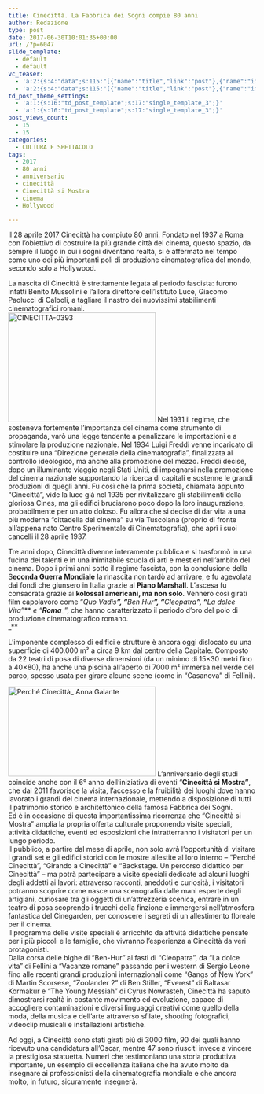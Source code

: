 ```yaml
---
title: Cinecittà. La Fabbrica dei Sogni compie 80 anni
author: Redazione
type: post
date: 2017-06-30T10:01:35+00:00
url: /?p=6047
slide_template:
  - default
  - default
vc_teaser:
  - 'a:2:{s:4:"data";s:115:"[{"name":"title","link":"post"},{"name":"image","image":"featured","link":"none"},{"name":"text","mode":"excerpt"}]";s:7:"bgcolor";s:0:"";}'
  - 'a:2:{s:4:"data";s:115:"[{"name":"title","link":"post"},{"name":"image","image":"featured","link":"none"},{"name":"text","mode":"excerpt"}]";s:7:"bgcolor";s:0:"";}'
td_post_theme_settings:
  - 'a:1:{s:16:"td_post_template";s:17:"single_template_3";}'
  - 'a:1:{s:16:"td_post_template";s:17:"single_template_3";}'
post_views_count:
  - 15
  - 15
categories:
  - CULTURA E SPETTACOLO
tags:
  - 2017
  - 80 anni
  - anniversario
  - cinecittà
  - Cinecittà si Mostra
  - cinema
  - Hollywood

---
```

Il 28 aprile 2017 Cinecittà ha compiuto 80 anni. Fondato nel 1937 a Roma con l’obiettivo di costruire la più grande città del cinema, questo spazio, da sempre il luogo in cui i sogni diventano realtà, si è affermato nel tempo come uno dei più importanti poli di produzione cinematografica del mondo, secondo solo a Hollywood.

La nascita di Cinecittà è strettamente legata al periodo fascista: furono infatti Benito Mussolini e l’allora direttore dell’Istituto Luce, Giacomo Paolucci di Calboli, a tagliare il nastro dei nuovissimi stabilimenti cinematografici romani.  
<img decoding="async" loading="lazy" class="size-medium wp-image-6049 alignleft" src="https://progressonline.it/wp-content/uploads/2017/06/CINECITTA-0393-300x223.jpg" alt="CINECITTA-0393" width="300" height="223" /> Nel 1931 il regime, che sosteneva fortemente l&#8217;importanza del cinema come strumento di propaganda, varò una legge tendente a penalizzare le importazioni e a stimolare la produzione nazionale. Nel 1934 Luigi Freddi venne incaricato di costituire una &#8220;Direzione generale della cinematografia&#8221;, finalizzata al controllo ideologico, ma anche alla promozione del mezzo. Freddi decise, dopo un illuminante viaggio negli Stati Uniti, di impegnarsi nella promozione del cinema nazionale supportando la ricerca di capitali e sostenne le grandi produzioni di quegli anni. Fu così che la prima società, chiamata appunto “Cinecittà”, vide la luce già nel 1935 per rivitalizzare gli stabilimenti della gloriosa Cines, ma gli edifici bruciarono poco dopo la loro inaugurazione, probabilmente per un atto doloso. Fu allora che si decise di dar vita a una più moderna “cittadella del cinema” su via Tuscolana (proprio di fronte all’appena nato Centro Sperimentale di Cinematografia), che aprì i suoi cancelli il 28 aprile 1937.

Tre anni dopo, Cinecittà divenne interamente pubblica e si trasformò in una fucina dei talenti e in una inimitabile scuola di arti e mestieri nell’ambito del cinema. Dopo i primi anni sotto il regime fascista, con la conclusione della S**econda Guerra Mondiale** la rinascita non tardò ad arrivare, e fu agevolata dai fondi che giunsero in Italia grazie al **Piano Marshall**. L’ascesa fu consacrata grazie ai **kolossal americani, ma non solo**. Vennero così girati film capolavoro come “_Quo Vadis_**_”, “_**_Ben Hur_**_”, “_**_Cleopatra_**_”, “_**_La dolce Vita”_** _e “_**_Roma_**_”, che hanno caratterizzato il periodo d&#8217;oro del polo di produzione cinematografico romano.  
_** 

L&#8217;imponente complesso di edifici e strutture è ancora oggi dislocato su una superficie di 400.000 m² a circa 9 km dal centro della Capitale. Composto da 22 teatri di posa di diverse dimensioni (da un minimo di 15&#215;30 metri fino a 40&#215;80), ha anche una piscina all&#8217;aperto di 7000 m² immersa nel verde del parco, spesso usata per girare alcune scene (come in “Casanova” di Fellini).

<img decoding="async" loading="lazy" class="size-medium wp-image-6050 alignright" src="https://progressonline.it/wp-content/uploads/2017/06/Perché-Cinecittà_-Anna-Galante-300x183.jpg" alt="Perché Cinecittà_ Anna Galante" width="300" height="183" /> L’anniversario degli studi coincide anche con il 6° anno dell’iniziativa di eventi “**Cinecittà si Mostra”**, che dal 2011 favorisce la visita, l’accesso e la fruibilità dei luoghi dove hanno lavorato i grandi del cinema internazionale, mettendo a disposizione di tutti il patrimonio storico e architettonico della famosa Fabbrica dei Sogni.  
Ed è in occasione di questa importantissima ricorrenza che “Cinecittà si Mostra” amplia la propria offerta culturale proponendo visite speciali, attività didattiche, eventi ed esposizioni che intratterranno i visitatori per un lungo periodo.  
Il pubblico, a partire dal mese di aprile, non solo avrà l’opportunità di visitare i grandi set e gli edifici storici con le mostre allestite al loro interno – “Perché Cinecittà”, “Girando a Cinecittà” e “Backstage. Un percorso didattico per Cinecittà” – ma potrà partecipare a visite speciali dedicate ad alcuni luoghi degli addetti ai lavori: attraverso racconti, aneddoti e curiosità, i visitatori potranno scoprire come nasce una scenografia dalle mani esperte degli artigiani, curiosare tra gli oggetti di un’attrezzeria scenica, entrare in un teatro di posa scoprendo i trucchi della finzione e immergersi nell’atmosfera fantastica del Cinegarden, per conoscere i segreti di un allestimento floreale per il cinema.  
Il programma delle visite speciali è arricchito da attività didattiche pensate per i più piccoli e le famiglie, che vivranno l’esperienza a Cinecittà da veri protagonisti.  
Dalla corsa delle bighe di “Ben-Hur” ai fasti di “Cleopatra”, da “La dolce vita” di Fellini a “Vacanze romane” passando per i western di Sergio Leone fino alle recenti grandi produzioni internazionali come “Gangs of New York” di Martin Scorsese, “Zoolander 2” di Ben Stiller, “Everest” di Baltasar Kormakur e “The Young Messiah” di Cyrus Nowrasteh, Cinecittà ha saputo dimostrarsi realtà in costante movimento ed evoluzione, capace di accogliere contaminazioni e diversi linguaggi creativi come quello della moda, della musica e dell’arte attraverso sfilate, shooting fotografici, videoclip musicali e installazioni artistiche.

Ad oggi, a Cinecittà sono stati girati più di 3000 film, 90 dei quali hanno ricevuto una candidatura all&#8217;Oscar, mentre 47 sono riusciti invece a vincere la prestigiosa statuetta. Numeri che testimoniano una storia produttiva importante, un esempio di eccellenza italiana che ha avuto molto da insegnare ai professionisti della cinematografia mondiale e che ancora molto, in futuro, sicuramente insegnerà.